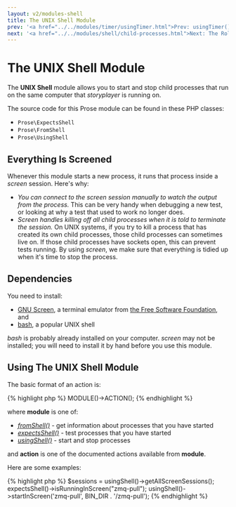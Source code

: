 ```yaml
---
layout: v2/modules-shell
title: The UNIX Shell Module
prev: '<a href="../../modules/timer/usingTimer.html">Prev: usingTimer()</a>'
next: '<a href="../../modules/shell/child-processes.html">Next: The Role Of Child Processes In Testing</a>'
---
```


# The UNIX Shell Module

The __UNIX Shell__ module allows you to start and stop child processes that run on the same computer that _storyplayer_ is running on.

The source code for this Prose module can be found in these PHP classes:

* `Prose\ExpectsShell`
* `Prose\FromShell`
* `Prose\UsingShell`

## Everything Is Screened

Whenever this module starts a new process, it runs that process inside a _screen_ session.  Here's why:

* _You can connect to the screen session manually to watch the output from the process._ This can be very handy when debugging a new test, or looking at why a test that used to work no longer does.
* _Screen handles killing off all child processes when it is told to terminate the session._ On UNIX systems, if you try to kill a process that has created its own child processes, those child processes can sometimes live on. If those child processes have sockets open, this can prevent tests running.  By using _screen_, we make sure that everything is tidied up when it's time to stop the process.

## Dependencies

You need to install:

* [GNU Screen](http://www.gnu.org/software/screen/), a terminal emulator from [the Free Software Foundation](http://www.fsf.org/), and
* [bash](http://www.gnu.org/software/bash/), a popular UNIX shell

_bash_ is probably already installed on your computer. _screen_ may not be installed; you will need to install it by hand before you use this module.

## Using The UNIX Shell Module

The basic format of an action is:

{% highlight php %}
MODULE()->ACTION();
{% endhighlight %}

where __module__ is one of:

* _[fromShell()](fromShell.html)_ - get information about processes that you have started
* _[expectsShell()](expectsShell.html)_ - test processes that you have started
* _[usingShell()](usingShell.html)_ - start and stop processes

and __action__ is one of the documented actions available from __module__.

Here are some examples:

{% highlight php %}
$sessions = usingShell()->getAllScreenSessions();
expectsShell()->isRunningInScreen("zmq-pull");
usingShell()->startInScreen('zmq-pull', BIN_DIR . '/zmq-pull');
{% endhighlight %}